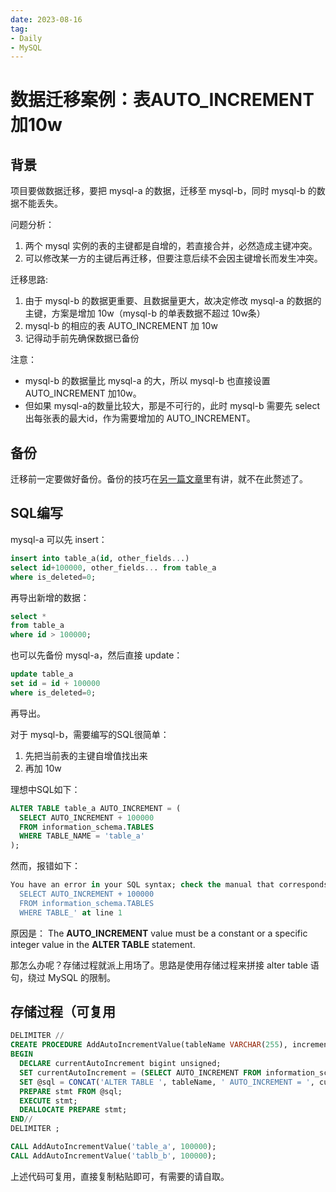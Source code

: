 ```yaml
---
date: 2023-08-16
tag:
- Daily
- MySQL
---
```


# 数据迁移案例：表AUTO_INCREMENT加10w

## 背景
项目要做数据迁移，要把 mysql-a 的数据，迁移至 mysql-b，同时 mysql-b 的数据不能丢失。

问题分析：

1. 两个 mysql 实例的表的主键都是自增的，若直接合并，必然造成主键冲突。
2. 可以修改某一方的主键后再迁移，但要注意后续不会因主键增长而发生冲突。

迁移思路:

1. 由于 mysql-b 的数据更重要、且数据量更大，故决定修改 mysql-a 的数据的主键，方案是增加 10w（mysql-b 的单表数据不超过 10w条）
2. mysql-b 的相应的表 AUTO_INCREMENT 加 10w
3. 记得动手前先确保数据已备份

注意：
- mysql-b 的数据量比 mysql-a 的大，所以 mysql-b 也直接设置 AUTO_INCREMENT 加10w。
- 但如果 mysql-a的数量比较大，那是不可行的，此时 mysql-b 需要先 select 出每张表的最大id，作为需要增加的 AUTO_INCREMENT。

<!-- more -->
## 备份
迁移前一定要做好备份。备份的技巧在[另一篇文章](mysql-backup-case-study-mysqldump-in-action.md)里有讲，就不在此赘述了。

## SQL编写
mysql-a 可以先 insert：
```sql
insert into table_a(id, other_fields...)
select id+100000, other_fields... from table_a
where is_deleted=0;
```
再导出新增的数据：
```sql
select * 
from table_a 
where id > 100000;
```

也可以先备份 mysql-a，然后直接 update：
```sql
update table_a
set id = id + 100000
where is_deleted=0;
```
再导出。

对于 mysql-b，需要编写的SQL很简单：

1. 先把当前表的主键自增值找出来
2. 再加 10w

理想中SQL如下：
```sql
ALTER TABLE table_a AUTO_INCREMENT = (
  SELECT AUTO_INCREMENT + 100000
  FROM information_schema.TABLES
  WHERE TABLE_NAME = 'table_a'
);
```

然而，报错如下：
```sql
You have an error in your SQL syntax; check the manual that corresponds to your MySQL server version for the right syntax to use near '(
  SELECT AUTO_INCREMENT + 100000
  FROM information_schema.TABLES
  WHERE TABLE_' at line 1
```

原因是： The **AUTO_INCREMENT** value must be a constant or a specific integer value in the **ALTER TABLE** statement.

那怎么办呢？存储过程就派上用场了。思路是使用存储过程来拼接 alter table 语句，绕过 MySQL 的限制。
## 存储过程（可复用
```sql
DELIMITER //
CREATE PROCEDURE AddAutoIncrementValue(tableName VARCHAR(255), incrementValue bigint unsigned)
BEGIN
  DECLARE currentAutoIncrement bigint unsigned;
  SET currentAutoIncrement = (SELECT AUTO_INCREMENT FROM information_schema.TABLES WHERE TABLE_NAME = tableName);
  SET @sql = CONCAT('ALTER TABLE ', tableName, ' AUTO_INCREMENT = ', currentAutoIncrement + incrementValue);
  PREPARE stmt FROM @sql;
  EXECUTE stmt;
  DEALLOCATE PREPARE stmt;
END//
DELIMITER ;
```

```sql
CALL AddAutoIncrementValue('table_a', 100000);
CALL AddAutoIncrementValue('tablb_b', 100000);
```
上述代码可复用，直接复制粘贴即可，有需要的请自取。